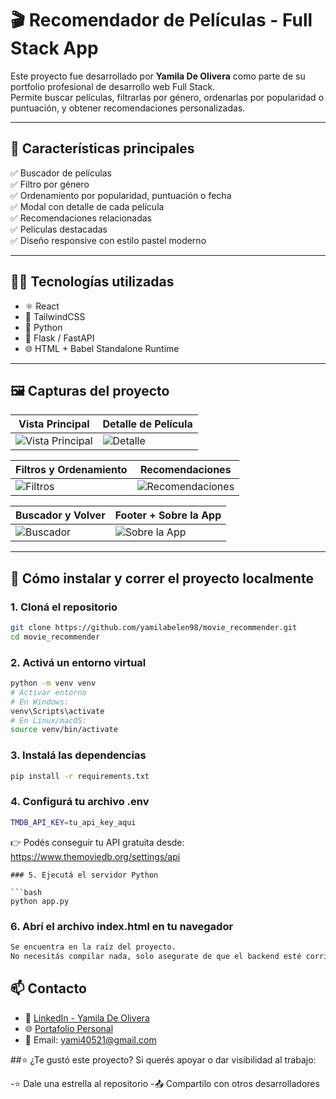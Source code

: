# 🎬 Recomendador de Películas - Full Stack App

Este proyecto fue desarrollado por **Yamila De Olivera** como parte de su portfolio profesional de desarrollo web Full Stack.  
Permite buscar películas, filtrarlas por género, ordenarlas por popularidad o puntuación, y obtener recomendaciones personalizadas.

---

## 📌 Características principales

✅ Buscador de películas  
✅ Filtro por género  
✅ Ordenamiento por popularidad, puntuación o fecha  
✅ Modal con detalle de cada película  
✅ Recomendaciones relacionadas  
✅ Películas destacadas  
✅ Diseño responsive con estilo pastel moderno

---

## 👩‍💻 Tecnologías utilizadas

- ⚛ React  
- 🎨 TailwindCSS  
- 🐍 Python  
- 🚀 Flask / FastAPI  
- 🌐 HTML + Babel Standalone Runtime

---

## 🖼 Capturas del proyecto

| Vista Principal | Detalle de Película |
|-----------------|---------------------|
| ![Vista Principal](./screenshots/Recomendador%20de%20Peliculas.png) | ![Detalle](./screenshots/Detalle%20de%20la%20Card.png) |

| Filtros y Ordenamiento | Recomendaciones |
|------------------------|------------------|
| ![Filtros](./screenshots/Filtros.png) | ![Recomendaciones](./screenshots/Peliculas%20similares.png) |

| Buscador y Volver | Footer + Sobre la App |
|------------------|------------------------|
| ![Buscador](./screenshots/Buscador%20y%20boton%20de%20volver.png) | ![Sobre la App](./screenshots/Sobre%20la%20pagina%20y%20Footer.png) |

---

## 🚀 Cómo instalar y correr el proyecto localmente

### 1. Cloná el repositorio

```bash
git clone https://github.com/yamilabelen98/movie_recommender.git
cd movie_recommender
```
### 2. Activá un entorno virtual

```bash
python -m venv venv
# Activar entorno
# En Windows:
venv\Scripts\activate
# En Linux/macOS:
source venv/bin/activate
```
### 3. Instalá las dependencias

```bash
pip install -r requirements.txt
```
### 4. Configurá tu archivo .env

```bash
TMDB_API_KEY=tu_api_key_aqui
```
👉 Podés conseguir tu API gratuita desde: https://www.themoviedb.org/settings/api
```
### 5. Ejecutá el servidor Python

```bash
python app.py
```
### 6. Abrí el archivo index.html en tu navegador
```bash
Se encuentra en la raíz del proyecto.
No necesitás compilar nada, solo asegurate de que el backend esté corriendo.
```
## 📫 Contacto

- 💼 [LinkedIn - Yamila De Olivera](https://www.linkedin.com/in/yamila-de-olivera/)
- 🌐 [Portafolio Personal](https://master--portafolio-yamila-de-olivera.netlify.app/)
- 📧 Email: yami40521@gmail.com


##⭐ ¿Te gustó este proyecto?
Si querés apoyar o dar visibilidad al trabajo:

-⭐ Dale una estrella al repositorio
-📤 Compartilo con otros desarrolladores

